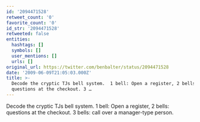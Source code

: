 ```yaml
---
id: '2094471528'
retweet_count: '0'
favorite_count: '0'
id_str: '2094471528'
retweeted: false
entities:
  hashtags: []
  symbols: []
  user_mentions: []
  urls: []
original_url: https://twitter.com/benbalter/status/2094471528
date: '2009-06-09T21:05:03.000Z'
title: >-
  Decode the cryptic TJs bell system.  1 bell: Open a register, 2 bells:
  questions at the checkout. 3 …
---
```


Decode the cryptic TJs bell system.  1 bell: Open a register, 2 bells: questions at the checkout. 3 bells: call over a manager-type person.